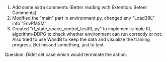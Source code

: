 1. Add some extra comments (Better reading with Extention: Beteer Comments)
2. Modified the "main" part in environment.py, changed env "Load3RL" into "EnvPMSM"
3. Created "rl_state_space_control_testRL.py" to implement simple RL algorithm-DDPG to check whether environment can run correctly or not. Also tried to use WandB to keep the data and visualize the training progress. But missed something, just to test. 

Question:
Didnt set case which would terminate the action.